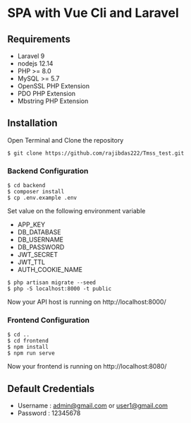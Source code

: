 # SPA with Vue Cli and Laravel
## Requirements

- Laravel 9
- nodejs 12.14
- PHP >= 8.0
- MySQL >= 5.7
- OpenSSL PHP Extension
- PDO PHP Extension
- Mbstring PHP Extension

## Installation
Open Terminal and Clone the repository
```
$ git clone https://github.com/rajibdas222/Tmss_test.git
```
### Backend Configuration
```
$ cd backend
$ composer install
$ cp .env.example .env
```
Set value on the following environment variable
- APP_KEY
- DB_DATABASE
- DB_USERNAME
- DB_PASSWORD
- JWT_SECRET
- JWT_TTL
- AUTH_COOKIE_NAME
```
$ php artisan migrate --seed
$ php -S localhost:8000 -t public
```
Now your API host is running on http://localhost:8000/

### Frontend Configuration
```
$ cd ..
$ cd frontend
$ npm install
$ npm run serve
```
Now your frontend is running on http://localhost:8080/

## Default Credentials
- Username : admin@gmail.com or user1@gmail.com
- Password : 12345678

